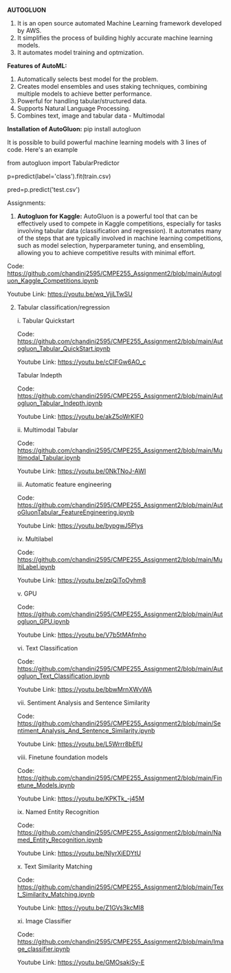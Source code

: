 **AUTOGLUON**

1. It is an open source automated Machine Learning framework developed by AWS.
2. It simplifies the process of building highly accurate machine learning models.
3. It automates model training and optmization.

**Features of AutoML:**
1. Automatically selects best model for the problem.
2. Creates model ensembles and uses staking techniques, combining multiple models to achieve better performance.
3. Powerful for handling tabular/structured data.
4. Supports Natural Language Processing.
5. Combines text, image and tabular data - Multimodal

**Installation of AutoGluon:**
pip install autogluon

It is possible to build powerful machine learning models with 3 lines of code. Here's an example

from autogluon import TabularPredictor

p=predict(label='class').fit(train.csv)

pred=p.predict('test.csv')

Assignments:

1. **Autogluon for Kaggle:** AutoGluon is a powerful tool that can be effectively used to compete in Kaggle competitions, especially for tasks involving tabular data (classification and regression). It automates many of the steps that are typically involved in machine learning competitions, such as model selection, hyperparameter tuning, and ensembling, allowing you to achieve competitive results with minimal effort.

  Code: https://github.com/chandini2595/CMPE255_Assignment2/blob/main/Autogluon_Kaggle_Competitions.ipynb
   
  Youtube Link: https://youtu.be/wq_VjjLTwSU

2. Tabular classification/regression
   
   i. Tabular Quickstart
       
      Code: https://github.com/chandini2595/CMPE255_Assignment2/blob/main/Autogluon_Tabular_QuickStart.ipynb
   
      Youtube Link: https://youtu.be/cCIFGw6AO_c

      Tabular Indepth

      Code: https://github.com/chandini2595/CMPE255_Assignment2/blob/main/Autogluon_Tabular_Indepth.ipynb
   
      Youtube Link: https://youtu.be/akZ5oWrKlF0
   
   ii. Multimodal Tabular

      Code: https://github.com/chandini2595/CMPE255_Assignment2/blob/main/Multimodal_Tabular.ipynb
   
      Youtube Link: https://youtu.be/0NkTNoJ-AWI
   
   iii. Automatic feature engineering

     Code: https://github.com/chandini2595/CMPE255_Assignment2/blob/main/AutoGluonTabular_FeatureEngineering.ipynb
   
      Youtube Link: https://youtu.be/bypgwJ5PIys
   
   iv. Multilabel
   
     Code: https://github.com/chandini2595/CMPE255_Assignment2/blob/main/MultiLabel.ipynb
   
      Youtube Link: https://youtu.be/zpQiToOyhm8
   
   v. GPU

     Code: https://github.com/chandini2595/CMPE255_Assignment2/blob/main/Autogluon_GPU.ipynb

     Youtube Link: https://youtu.be/V7b5tMAfmho

   vi. Text Classification

     Code: https://github.com/chandini2595/CMPE255_Assignment2/blob/main/Autogluon_Text_Classification.ipynb

     Youtube Link: https://youtu.be/bbwMrnXWvWA

   vii. Sentiment Analysis and Sentence Similarity

     Code: https://github.com/chandini2595/CMPE255_Assignment2/blob/main/Sentiment_Analysis_And_Sentence_Similarity.ipynb

     Youtube Link: https://youtu.be/L5Wrrr8bEfU

   viii. Finetune foundation models

     Code: https://github.com/chandini2595/CMPE255_Assignment2/blob/main/Finetune_Models.ipynb

     Youtube Link: https://youtu.be/KPKTk_-j45M

   ix. Named Entity Recognition

     Code: https://github.com/chandini2595/CMPE255_Assignment2/blob/main/Named_Entity_Recognition.ipynb
   
     Youtube Link: https://youtu.be/NIyrXiEDYtU
   
   x. Text Similarity Matching

     Code: https://github.com/chandini2595/CMPE255_Assignment2/blob/main/Text_Similarity_Matching.ipynb
   
     Youtube Link: https://youtu.be/Z1GVs3kcMI8

   xi. Image Classifier

     Code: https://github.com/chandini2595/CMPE255_Assignment2/blob/main/Image_classifier.ipynb
   
     Youtube Link: https://youtu.be/GMOsakiSy-E

   
   

     
   
